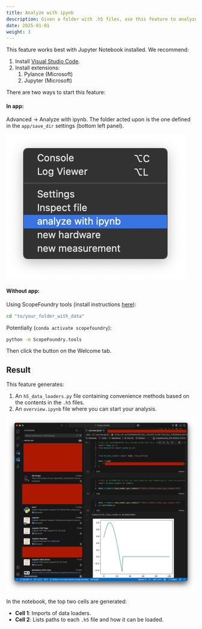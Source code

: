 ```yaml
---
title: Analyze with ipynb
description: Given a folder with .h5 files, use this feature to analyze data quickly. It provides convenient loading functions and an overview Jupyter notebook.
date: 2025-01-01
weight: 3
---
```


[getting_started_docs]:/docs/1_getting-started/

This feature works best with Jupyter Notebook installed. We recommend:

1. Install [Visual Studio Code](https://code.visualstudio.com/download).
2. Install extensions:
   1. Pylance (Microsoft)
   2. Jupyter (Microsoft)

There are two ways to start this feature:

#### In app:

Advanced -> Analyze with ipynb. The folder acted upon is the one defined in the `app/save_dir` settings (bottom left panel).

![Screenshot 2025-01-12 at 17.45.20](launch_analyze.png)

#### Without app:

Using ScopeFoundry tools (install instructions [here][getting_started_docs]):
```sh
cd "to/your_folder_with_data"
```

Potentially (`conda activate scopefoundry`):
```sh
python -m ScopeFoundry.tools
```

Then click the button on the Welcome tab.

## Result

This feature generates:

1. An `h5_data_loaders.py` file containing convenience methods based on the contents in the  `.h5` files.
2. An `overview.ipynb` file where you can start your analysis.

![analyze_with_ipynb](analyze_with_ipynb.png)

In the notebook, the top two cells are generated:

- **Cell 1**: Imports of data loaders.
- **Cell 2**: Lists paths to each `.h5` file and how it can be loaded.